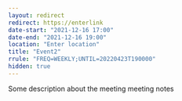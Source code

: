 ```yaml
---
layout: redirect
redirect: https://enterlink
date-start: "2021-12-16 17:00"
date-end: "2021-12-16 19:00"
location: "Enter location"
title: "Event2"
rrule: "FREQ=WEEKLY;UNTIL=20220423T190000"
hidden: true
---
```


Some description about the meeting 
meeting notes